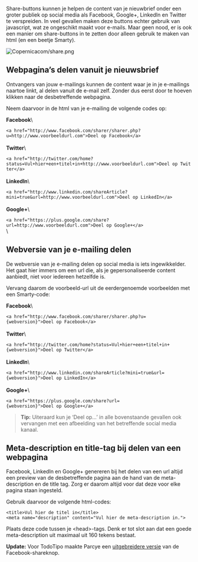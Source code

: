 Share-buttons kunnen je helpen de content van je nieuwbrief onder een
groter publiek op social media als Facebook, Google+, LinkedIn en
Twitter te verspreiden. In veel gevallen maken deze buttons echter
gebruik van javascript, wat ze ongeschikt maakt voor e-mails. Maar geen
nood, er is ook een manier om share-buttons in te zetten door alleen
gebruik te maken van html (en een beetje Smarty).

![](Copernicacom/share.png "Copernicacom/share.png")

Webpagina’s delen vanuit je nieuwsbrief
---------------------------------------

Ontvangers van jouw e-mailings kunnen de content waar je in je
e-mailings naartoe linkt, al delen vanuit de e-mail zelf. Zonder dus
eerst door te hoeven klikken naar de desbetreffende webpagina.

Neem daarvoor in de html van je e-mailing de volgende codes op:

**Facebook**\

`<a href="http://www.facebook.com/sharer/sharer.php?u=http://www.voorbeeldurl.com">Deel op Facebook</a>`\
\
 **Twitter**\

`<a href="http://twitter.com/home?status=Vul+hier+een+titel+in+http://www.voorbeeldurl.com">Deel op Twitter</a>`\
\
 **LinkedIn**\

`<a href="http://www.linkedin.com/shareArticle?mini=true&url=http://www.voorbeeldurl.com">Deel op LinkedIn</a>`\
\
 **Google+**\

`<a href="https://plus.google.com/share?url=http://www.voorbeeldurl.com">Deel op Google+</a>`\
\

Webversie van je e-mailing delen
--------------------------------

De webversie van je e-mailing delen op social media is iets
ingewikkelder. Het gaat hier immers om een url die, als je
gepersonaliseerde content aanbiedt, niet voor iedereen hetzelfde is.

Vervang daarom de voorbeeld-url uit de eerdergenoemde voorbeelden met
een Smarty-code:

**Facebook**\

`<a href="http://www.facebook.com/sharer/sharer.php?u={webversion}">Deel op Facebook</a>`\
\
 **Twitter**\

`<a href="http://twitter.com/home?status=Vul+hier+een+titel+in+{webversion}">Deel op Twitter</a>`\
\
 **LinkedIn**\

`<a href="http://www.linkedin.com/shareArticle?mini=true&url={webversion}">Deel op LinkedIn</a>`\
\
 **Google+**\

`<a href="https://plus.google.com/share?url={webversion}">Deel op Google+</a>`

> **Tip:** Uiteraard kun je ‘Deel op…’ in alle bovenstaande gevallen ook
> vervangen met een afbeelding van het betreffende social media kanaal.

Meta-description en title-tag bij delen van een webpagina
---------------------------------------------------------

Facebook, LinkedIn en Google+ genereren bij het delen van een url altijd
een preview van de desbetreffende pagina aan de hand van de
meta-description en de title tag. Zorg er daarom altijd voor dat deze
voor elke pagina staan ingesteld.

Gebruik daarvoor de volgende html-codes:

`<title>Vul hier de titel in</title> <meta name="description" content="Vul hier de meta-description in.">`

Plaats deze code tussen je \<head\>-tags. Denk er tot slot aan dat een
goede meta-description uit maximaal uit 160 tekens bestaat.

**Update:** Voor TodoTipo maakte Parcye een [uitgebreidere
versie](http://www.parcye.com/blog/content-uit-e-mailings-delen-op-facebook-met-eigen-parameters)
van de Facebook-shareknop.
